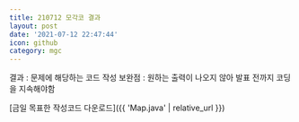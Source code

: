```yaml
---
title: 210712 모각코 결과
layout: post
date: '2021-07-12 22:47:44'
icon: github
category: mgc
---
```


결과 : 문제에 해당하는 코드 작성
보완점 : 원하는 출력이 나오지 않아 발표 전까지 코딩을 지속해야함


[금일 목표한 작성코드 다운로드]({{ 'Map.java' | relative_url }})
